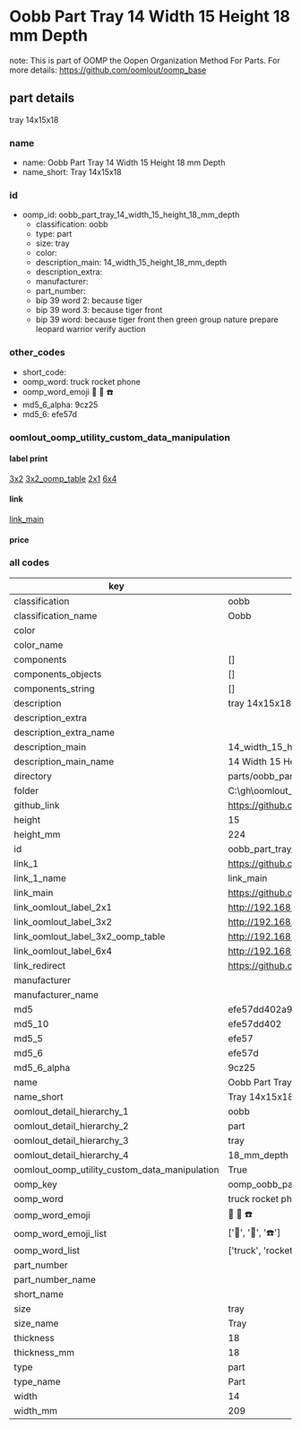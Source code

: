 # Oobb Part Tray 14 Width 15 Height 18 mm Depth  

note: This is part of OOMP the Oopen Organization Method For Parts. For more details: https://github.com/oomlout/oomp_base

##  part details
  



tray 14x15x18



### name
* name: Oobb Part Tray 14 Width 15 Height 18 mm Depth
* name_short: Tray 14x15x18 
### id
* oomp_id: oobb_part_tray_14_width_15_height_18_mm_depth
  * classification: oobb
  * type: part
  * size: tray
  * color: 
  * description_main: 14_width_15_height_18_mm_depth
  * description_extra: 
  * manufacturer: 
  * part_number: 
  * bip 39 word 2: because tiger
  * bip 39 word 3: because tiger front
  * bip 39 word: because tiger front then green group nature prepare leopard warrior verify auction

### other_codes
* short_code: 
* oomp_word: truck rocket phone
* oomp_word_emoji :truck: :rocket: :phone:
* md5_6_alpha: 9cz25
* md5_6: efe57d






### oomlout_oomp_utility_custom_data_manipulation
#### label print
[3x2](http://192.168.1.245:1112/?label=oomp%209cz25)
[3x2_oomp_table](http://192.168.1.108:1112/?label=oomp%209cz25)
[2x1](http://192.168.1.242:1112/?label=oomp%209cz25)
[6x4](http://192.168.1.55:1112/?label=oomp%209cz25)    

#### link

[link_main](https://github.com/oomlout/oomlout_oobb_version_4_generated_parts/tree/main/navigation_oomp/oobb/part/tray/14_width_15_height_18_mm_depth/part)                              

#### price







### all codes 
| key | value |  
| --- | --- |  
| classification | oobb |  
| classification_name | Oobb |  
| color |  |  
| color_name |  |  
| components | [] |  
| components_objects | [] |  
| components_string | [] |  
| description | tray 14x15x18 |  
| description_extra |  |  
| description_extra_name |  |  
| description_main | 14_width_15_height_18_mm_depth |  
| description_main_name | 14 Width 15 Height 18 mm Depth |  
| directory | parts/oobb_part_tray_14_width_15_height_18_mm_depth |  
| folder | C:\gh\oomlout_oobb_version_4_generated_parts\parts\oobb_part_tray_14_width_15_height_18_mm_depth |  
| github_link | https://github.com/oomlout/oomlout_oomp_part_src/tree/main/parts/oobb_part_tray_14_width_15_height_18_mm_depth |  
| height | 15 |  
| height_mm | 224 |  
| id | oobb_part_tray_14_width_15_height_18_mm_depth |  
| link_1 | https://github.com/oomlout/oomlout_oobb_version_4_generated_parts/tree/main/navigation_oomp/oobb/part/tray/14_width_15_height_18_mm_depth/part |  
| link_1_name | link_main |  
| link_main | https://github.com/oomlout/oomlout_oobb_version_4_generated_parts/tree/main/navigation_oomp/oobb/part/tray/14_width_15_height_18_mm_depth/part |  
| link_oomlout_label_2x1 | http://192.168.1.242:1112/?label=oomp%209cz25 |  
| link_oomlout_label_3x2 | http://192.168.1.245:1112/?label=oomp%209cz25 |  
| link_oomlout_label_3x2_oomp_table | http://192.168.1.108:1112/?label=oomp%209cz25 |  
| link_oomlout_label_6x4 | http://192.168.1.55:1112/?label=oomp%209cz25 |  
| link_redirect | https://github.com/oomlout/oomlout_oobb_version_4_generated_parts/tree/main/parts/oobb_tray_14_15_18 |  
| manufacturer |  |  
| manufacturer_name |  |  
| md5 | efe57dd402a9f26d9bb32e02bab8789e |  
| md5_10 | efe57dd402 |  
| md5_5 | efe57 |  
| md5_6 | efe57d |  
| md5_6_alpha | 9cz25 |  
| name | Oobb Part Tray 14 Width 15 Height 18 mm Depth |  
| name_short | Tray 14x15x18  |  
| oomlout_detail_hierarchy_1 | oobb |  
| oomlout_detail_hierarchy_2 | part |  
| oomlout_detail_hierarchy_3 | tray |  
| oomlout_detail_hierarchy_4 | 18_mm_depth |  
| oomlout_oomp_utility_custom_data_manipulation | True |  
| oomp_key | oomp_oobb_part_tray_14_width_15_height_18_mm_depth |  
| oomp_word | truck rocket phone |  
| oomp_word_emoji | :truck: :rocket: :phone: |  
| oomp_word_emoji_list | [':truck:', ':rocket:', ':phone:'] |  
| oomp_word_list | ['truck', 'rocket', 'phone'] |  
| part_number |  |  
| part_number_name |  |  
| short_name |  |  
| size | tray |  
| size_name | Tray |  
| thickness | 18 |  
| thickness_mm | 18 |  
| type | part |  
| type_name | Part |  
| width | 14 |  
| width_mm | 209 |  
